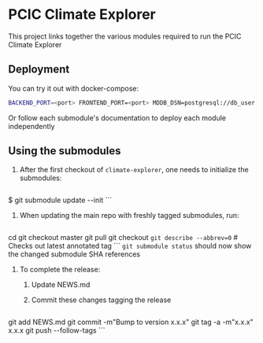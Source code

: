 # PCIC Climate Explorer

This project links together the various modules required to run the PCIC Climate Explorer

## Deployment

You can try it out with docker-compose:

```bash
BACKEND_PORT=<port> FRONTEND_PORT=<port> MDDB_DSN=postgresql://db_user:db_pass@db_host/db_name PUBLIC_URL=<ip/url> docker-compose up
```

Or follow each submodule's documentation to deploy each module independently

## Using the submodules

1. After the first checkout of `climate-explorer`, one needs to initialize the submodules:

    ```bash
$ git submodule update --init
    ```

1. When updating the main repo with freshly tagged submodules, run:

    ```bash
cd <submodule>
git checkout master
git pull
git checkout `git describe --abbrev=0` # Checks out latest annotated tag
    ```
    `git submodule status` should now show the changed submodule SHA references

1. To complete the release:

    1. Update NEWS.md
    1. Commit these changes tagging the release

        ```bash
git add NEWS.md
git commit -m"Bump to version x.x.x"
git tag -a -m"x.x.x" x.x.x
git push --follow-tags
        ```